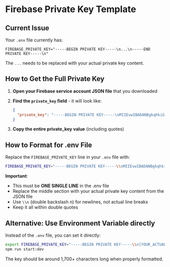 # Firebase Private Key Template

## Current Issue
Your `.env` file currently has:
```
FIREBASE_PRIVATE_KEY="-----BEGIN PRIVATE KEY-----\n...\n-----END PRIVATE KEY-----\n"
```

The `...` needs to be replaced with your actual private key content.

## How to Get the Full Private Key

1. **Open your Firebase service account JSON file** that you downloaded
2. **Find the `private_key` field** - it will look like:
   ```json
   {
     "private_key": "-----BEGIN PRIVATE KEY-----\nMIIEvwIBADANBgkqhkiG9w0BAQEFAASCBKkwggSlAgEAAoIBAQD...\n-----END PRIVATE KEY-----\n"
   }
   ```

3. **Copy the entire private_key value** (including quotes)

## How to Format for .env File

Replace the `FIREBASE_PRIVATE_KEY` line in your `.env` file with:

```bash
FIREBASE_PRIVATE_KEY="-----BEGIN PRIVATE KEY-----\\nMIIEvwIBADANBgkqhkiG9w0BAQEFAASCBKkwggSlAgEAAoIBAQDSbfRZ5RfoahG1\\ni3p6IXS0oeFZhdlaPDC0gc8Wp4uudgehjTehxT6/5icFDN2IrYotaQ5SQb8QIz9E\\nHRutgW715y36nyWIZxO/IMqGIsEXewP6OSCCuBdRJ3zv6KP4p+0czxQll6E8yDYx\\nJF/ViSq7fW+dkyvCAhhrGd/tos6SIr0FBc9VmP2UyQfOhWmuJqiJmSdEr41owPHO\\nKJG3rtG6QM1tsgXdMZLezbWVE399dHX52P8phKNtbPR/58pY4lhHylUeVSawhW7E\\neG0T9lhZgibdNy7YmJKcDxSEUGvV8eE6hlJs7hyriJFtY+HW2vbOi7OZjTyNQwDZ\\n10qOhiQ1AgMBAAECggEAMuHhjwclY86aH6LtZ7DFTpRCMGp8JyScxlkJITo8PWBO\\n8hJ6nERcqvxU/RSiUNVdryNTEjLRp25OcwLy2V6N3SocZRisc7IxBStBrXOj6zCU\\nwqGjqdgn0zjQLha753l7jVbJUVm75D2pVPKtta2oRpPLNHgMwanOC7/C9OxENPN+\\n4/MHLRtb9iqUwaEAnXYI+5+mZGtIa5KpYKxMchDRr4wL6GB4Zfmv2HS52FbaXfAe\\ni0dp+GQLWgY18TLJg8VwFT6KkKj24VZy9XY1TU70XOm7P0L9f7+ZMNn3BCHH2aeF\\nri37JaYGYLfEb3NOzVXFd6npku7yg3XBoG4k5xCi4QKBgQD5pfsI1dUmXZ4JJOvW\\nmN6OBoXBy0Wi/SMOalX2WQCs9kZkIYP7V+ntjY0HHHOSTzVHNFyIg6fVKUGUT/rb\\nYXMjM6yqzH2BYpcwVowp3qoly2ostOlGjFvsrJpnsfdGaY33kF24ycmseiKliDBl\\nudypmf07KAh74g3x+bNF/YpcuQKBgQDXyIg6oaYAlCDRlo7DZMiSrK3yLbw5sVaR\\nKII4ZtFdSL1v3ZiqDhc704uiKRGcO+O1UM2WVHndHHPgqDt3CvdHYwEXU6zojPXI\\ngM4GcV87lmlkpdpj/zHTXuMHSQGSs4+WzAo9mFUL8UMz+RuKMIfw4BxmXnrsaJTz\\nHoAsew2dXQKBgQDfLIVlGZup54juzcXTGufh+Wy7mRdQpJEhQuhECL604Jh+zQNq\\nvuXNynvnfoTGp+6OD/4kv+Vahr4scu9kDRLbxkc2jQYpk1RrDwPQLlDW5qis/LGJ\\nstI+mvKRfqP6m0QhqzpNhn62pJyydDQnzGa6a4HYz2n+LVCgH8Qm7ogxaQKBgQDQ\\nnmbe0KPOkWe9WiNCU3D7JYmyx3bgDEzWYGStpPIrjwTfX02Ws7LQu3CXYb9N3jUD\\nelCZU6jSFg0OGXgMWoTB9rz6UYKs/oMtyyHk5r0cvgm9LgAbh4EjiuxRgcrMi196\\nemA4NsualTHU0LVIgC0du36ZliSf5WiEOGvRFVMPXQKBgQCCNctDMXMoHbOATVA1\\naOvcAXSAVtbMw/Lky8Y1yrBqA7dBuZdBAW6W7eQ67FRc2X8Ta9DARTrQCQ7cibZP\\n70T9IzPCbBiuySchPXWVMnd4oyL9YwKBzow/sc46s7KiwnXhqpa8LeHeNcX+XDrK\\nKBYa5mt9ZsBEi7YAbUwc33ZdnQ==\\n-----END PRIVATE KEY-----"
```

**Important**: 
- This must be **ONE SINGLE LINE** in the .env file
- Replace the middle section with your actual private key content from the JSON file
- Use `\\n` (double backslash n) for newlines, not actual line breaks
- Keep it all within double quotes

## Alternative: Use Environment Variable directly

Instead of the `.env` file, you can set it directly:

```bash
export FIREBASE_PRIVATE_KEY="-----BEGIN PRIVATE KEY-----\\n[YOUR_ACTUAL_KEY]\\n-----END PRIVATE KEY-----"
npm run start:dev
```

The key should be around 1,700+ characters long when properly formatted.